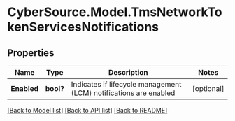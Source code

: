 # CyberSource.Model.TmsNetworkTokenServicesNotifications
## Properties

Name | Type | Description | Notes
------------ | ------------- | ------------- | -------------
**Enabled** | **bool?** | Indicates if lifecycle management (LCM) notifications are enabled | [optional] 

[[Back to Model list]](../README.md#documentation-for-models) [[Back to API list]](../README.md#documentation-for-api-endpoints) [[Back to README]](../README.md)

